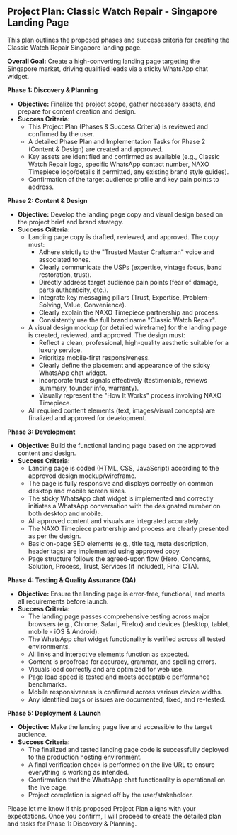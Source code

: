 ## **Project Plan: Classic Watch Repair \- Singapore Landing Page**

This plan outlines the proposed phases and success criteria for creating the Classic Watch Repair Singapore landing page.

**Overall Goal:** Create a high-converting landing page targeting the Singapore market, driving qualified leads via a sticky WhatsApp chat widget.

**Phase 1: Discovery & Planning**

* **Objective:** Finalize the project scope, gather necessary assets, and prepare for content creation and design.  
* **Success Criteria:**  
  * This Project Plan (Phases & Success Criteria) is reviewed and confirmed by the user.  
  * A detailed Phase Plan and Implementation Tasks for Phase 2 (Content & Design) are created and approved.  
  * Key assets are identified and confirmed as available (e.g., Classic Watch Repair logo, specific WhatsApp contact number, NAXO Timepiece logo/details if permitted, any existing brand style guides).  
  * Confirmation of the target audience profile and key pain points to address.

**Phase 2: Content & Design**

* **Objective:** Develop the landing page copy and visual design based on the project brief and brand strategy.  
* **Success Criteria:**  
  * Landing page copy is drafted, reviewed, and approved. The copy must:  
    * Adhere strictly to the "Trusted Master Craftsman" voice and associated tones.  
    * Clearly communicate the USPs (expertise, vintage focus, band restoration, trust).  
    * Directly address target audience pain points (fear of damage, parts authenticity, etc.).  
    * Integrate key messaging pillars (Trust, Expertise, Problem-Solving, Value, Convenience).  
    * Clearly explain the NAXO Timepiece partnership and process.  
    * Consistently use the full brand name "Classic Watch Repair".  
  * A visual design mockup (or detailed wireframe) for the landing page is created, reviewed, and approved. The design must:  
    * Reflect a clean, professional, high-quality aesthetic suitable for a luxury service.  
    * Prioritize mobile-first responsiveness.  
    * Clearly define the placement and appearance of the sticky WhatsApp chat widget.  
    * Incorporate trust signals effectively (testimonials, reviews summary, founder info, warranty).  
    * Visually represent the "How It Works" process involving NAXO Timepiece.  
  * All required content elements (text, images/visual concepts) are finalized and approved for development.

**Phase 3: Development**

* **Objective:** Build the functional landing page based on the approved content and design.  
* **Success Criteria:**  
  * Landing page is coded (HTML, CSS, JavaScript) according to the approved design mockup/wireframe.  
  * The page is fully responsive and displays correctly on common desktop and mobile screen sizes.  
  * The sticky WhatsApp chat widget is implemented and correctly initiates a WhatsApp conversation with the designated number on both desktop and mobile.  
  * All approved content and visuals are integrated accurately.  
  * The NAXO Timepiece partnership and process are clearly presented as per the design.  
  * Basic on-page SEO elements (e.g., title tag, meta description, header tags) are implemented using approved copy.  
  * Page structure follows the agreed-upon flow (Hero, Concerns, Solution, Process, Trust, Services (if included), Final CTA).

**Phase 4: Testing & Quality Assurance (QA)**

* **Objective:** Ensure the landing page is error-free, functional, and meets all requirements before launch.  
* **Success Criteria:**  
  * The landing page passes comprehensive testing across major browsers (e.g., Chrome, Safari, Firefox) and devices (desktop, tablet, mobile \- iOS & Android).  
  * The WhatsApp chat widget functionality is verified across all tested environments.  
  * All links and interactive elements function as expected.  
  * Content is proofread for accuracy, grammar, and spelling errors.  
  * Visuals load correctly and are optimized for web use.  
  * Page load speed is tested and meets acceptable performance benchmarks.  
  * Mobile responsiveness is confirmed across various device widths.  
  * Any identified bugs or issues are documented, fixed, and re-tested.

**Phase 5: Deployment & Launch**

* **Objective:** Make the landing page live and accessible to the target audience.  
* **Success Criteria:**  
  * The finalized and tested landing page code is successfully deployed to the production hosting environment.  
  * A final verification check is performed on the live URL to ensure everything is working as intended.  
  * Confirmation that the WhatsApp chat functionality is operational on the live page.  
  * Project completion is signed off by the user/stakeholder.

Please let me know if this proposed Project Plan aligns with your expectations. Once you confirm, I will proceed to create the detailed plan and tasks for Phase 1: Discovery & Planning.